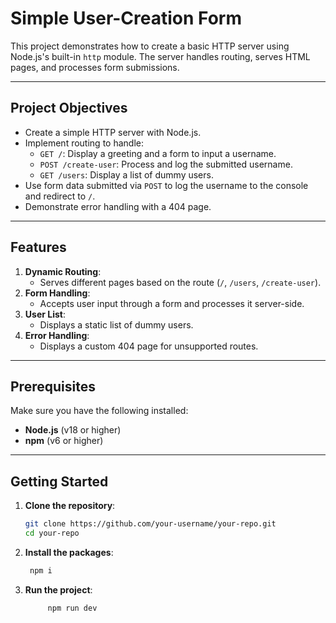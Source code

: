 # Simple User-Creation Form

This project demonstrates how to create a basic HTTP server using Node.js's built-in `http` module. The server handles routing, serves HTML pages, and processes form submissions.

---

## Project Objectives

- Create a simple HTTP server with Node.js.
- Implement routing to handle:
  - `GET /`: Display a greeting and a form to input a username.
  - `POST /create-user`: Process and log the submitted username.
  - `GET /users`: Display a list of dummy users.
- Use form data submitted via `POST` to log the username to the console and redirect to `/`.
- Demonstrate error handling with a 404 page.

---

## Features

1. **Dynamic Routing**:
   - Serves different pages based on the route (`/`, `/users`, `/create-user`).
2. **Form Handling**:
   - Accepts user input through a form and processes it server-side.
3. **User List**:
   - Displays a static list of dummy users.
4. **Error Handling**:
   - Displays a custom 404 page for unsupported routes.

---

## Prerequisites

Make sure you have the following installed:

- **Node.js** (v18 or higher)
- **npm** (v6 or higher)

---

## Getting Started

1. **Clone the repository**:

   ```bash
   git clone https://github.com/your-username/your-repo.git
   cd your-repo
   ```

2. **Install the packages**:
   ```bash
    npm i
   ```
3. **Run the project**:
   ```bash
        npm run dev
   ```
